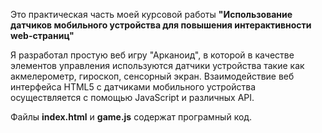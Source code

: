   Это практическая часть моей курсовой работы 
  **"Использование датчиков мобильного устройства для повышения интерактивности web-страниц"**

  Я разработал простую веб игру "Арканоид", в которой в качестве элементов управления используются датчики устройства такие как акмелерометр, гироскоп, сенсорный экран. Взаимодействие веб интерфейса HTML5 с датчиками мобильного устройства осуществляется с помощью JavaScript и различных API.

Файлы **index.html** и **game.js** содержат програмный код. 
